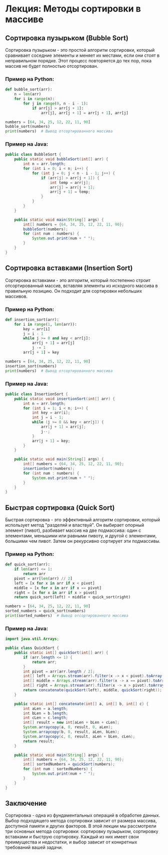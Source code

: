 # Лекция: Методы сортировки в массиве

## Сортировка пузырьком (Bubble Sort)
Сортировка пузырьком - это простой алгоритм сортировки, который сравнивает соседние элементы и меняет их местами, если они стоят в неправильном порядке. Этот процесс повторяется до тех пор, пока массив не будет полностью отсортирован.

### Пример на Python:
```python
def bubble_sort(arr):
    n = len(arr)
    for i in range(n):
        for j in range(0, n - i - 1):
            if arr[j] > arr[j + 1]:
                arr[j], arr[j + 1] = arr[j + 1], arr[j]

numbers = [64, 34, 25, 12, 22, 11, 90]
bubble_sort(numbers)
print(numbers)  # Вывод отсортированного массива
```

### Пример на Java:
```java
public class BubbleSort {
    public static void bubbleSort(int[] arr) {
        int n = arr.length;
        for (int i = 0; i < n; i++) {
            for (int j = 0; j < n - i - 1; j++) {
                if (arr[j] > arr[j + 1]) {
                    int temp = arr[j];
                    arr[j] = arr[j + 1];
                    arr[j + 1] = temp;
                }
            }
        }
    }

    public static void main(String[] args) {
        int[] numbers = {64, 34, 25, 12, 22, 11, 90};
        bubbleSort(numbers);
        for (int num : numbers) {
            System.out.print(num + " ");
        }
    }
}
```

## Сортировка вставками (Insertion Sort)
Сортировка вставками - это алгоритм, который постепенно строит отсортированный массив, вставляя элементы из исходного массива в правильную позицию. Он подходит для сортировки небольших массивов.

### Пример на Python:
```python
def insertion_sort(arr):
    for i in range(1, len(arr)):
        key = arr[i]
        j = i - 1
        while j >= 0 and key < arr[j]:
            arr[j + 1] = arr[j]
            j -= 1
        arr[j + 1] = key

numbers = [64, 34, 25, 12, 22, 11, 90]
insertion_sort(numbers)
print(numbers)  # Вывод отсортированного массива
```

### Пример на Java:
```java
public class InsertionSort {
    public static void insertionSort(int[] arr) {
        int n = arr.length;
        for (int i = 1; i < n; i++) {
            int key = arr[i];
            int j = i - 1;
            while (j >= 0 && key < arr[j]) {
                arr[j + 1] = arr[j];
                j--;
            }
            arr[j + 1] = key;
        }
    }

    public static void main(String[] args) {
        int[] numbers = {64, 34, 25, 12, 22, 11, 90};
        insertionSort(numbers);
        for (int num : numbers) {
            System.out.print(num + " ");
        }
    }
}
```


## Быстрая сортировка (Quick Sort)
Быстрая сортировка - это эффективный алгоритм сортировки, который использует метод "разделяй и властвуй". Он выбирает опорный элемент (пивот), разбивает массив на две подмассива: один с элементами, меньшими или равными пивоту, и другой с элементами, большими чем пивот. Затем он рекурсивно сортирует эти подмассивы.

### Пример на Python:
```python
def quick_sort(arr):
    if len(arr) <= 1:
        return arr
    pivot = arr[len(arr) // 2]
    left = [x for x in arr if x < pivot]
    middle = [x for x in arr if x == pivot]
    right = [x for x in arr if x > pivot]
    return quick_sort(left) + middle + quick_sort(right)

numbers = [64, 34, 25, 12, 22, 11, 90]
sorted_numbers = quick_sort(numbers)
print(sorted_numbers)  # Вывод отсортированного массива
```

### Пример на Java:
```java
import java.util.Arrays;

public class QuickSort {
    public static int[] quickSort(int[] arr) {
        if (arr.length <= 1) {
            return arr;
        }
        int pivot = arr[arr.length / 2];
        int[] left = Arrays.stream(arr).filter(x -> x < pivot).toArray();
        int[] middle = Arrays.stream(arr).filter(x -> x == pivot).toArray();
        int[] right = Arrays.stream(arr).filter(x -> x > pivot).toArray();
        return concatenate(quickSort(left), middle, quickSort(right));
    }

    public static int[] concatenate(int[] a, int[] b, int[] c) {
        int aLen = a.length;
        int bLen = b.length;
        int cLen = c.length;
        int[] result = new int[aLen + bLen + cLen];
        System.arraycopy(a, 0, result, 0, aLen);
        System.arraycopy(b, 0, result, aLen, bLen);
        System.arraycopy(c, 0, result, aLen + bLen, cLen);
        return result;
    }

    public static void main(String[] args) {
        int[] numbers = {64, 34, 25, 12, 22, 11, 90};
        int[] sortedNumbers = quickSort(numbers);
        for (int num : sortedNumbers) {
            System.out.print(num + " ");
        }
    }
}
```

## Заключение
Сортировка - одна из фундаментальных операций в обработке данных. Выбор подходящего метода сортировки зависит от размера массива, доступной памяти и других факторов. В этой лекции мы рассмотрели три основных метода сортировки: сортировку пузырьком, сортировку вставками и быструю сортировку. Каждый из них имеет свои преимущества и недостатки, и выбор зависит от конкретных требований вашей задачи.